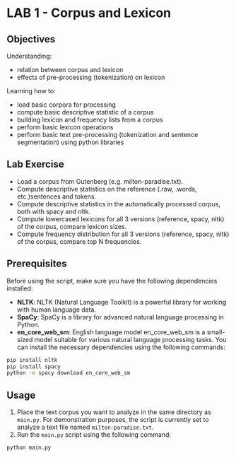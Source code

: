 # LAB 1 - Corpus and Lexicon

## Objectives
Understanding:
- relation between corpus and lexicon
- effects of pre-processing (tokenization) on lexicon
  
Learning how to:
- load basic corpora for processing
- compute basic descriptive statistic of a corpus
- building lexicon and frequency lists from a corpus
- perform basic lexicon operations
- perform basic text pre-processing (tokenization and sentence segmentation) using python libraries

## Lab Exercise
* Load a corpus from Gutenberg (e.g. milton-paradise.txt).
* Compute descriptive statistics on the reference (.raw, .words, etc.)sentences and tokens.
* Compute descriptive statistics in the automatically processed corpus, both with spacy and nltk.
* Compute lowercased lexicons for all 3 versions (reference, spacy, nltk) of the corpus, compare lexicon sizes.
* Compute frequency distribution for all 3 versions (reference, spacy, nltk) of the corpus, compare top N frequencies.

## Prerequisites
Before using the script, make sure you have the following dependencies installed:
- **NLTK**: NLTK (Natural Language Toolkit) is a powerful library for working with human language data.
- **SpaCy**: SpaCy is a library for advanced natural language processing in Python.
- **en_core_web_sm**: English language model en_core_web_sm is a small-sized model suitable for various natural language processing tasks.
You can install the necessary dependencies using the following commands:
```bash
pip install nltk
pip install spacy
python -m spacy download en_core_web_sm
```

## Usage
1. Place the text corpus you want to analyze in the same directory as `main.py`. For demonstration purposes, the script is currently set to analyze a text file named `milton-paradise.txt`.
2. Run the `main.py` script using the following command:
```bash
python main.py
```
